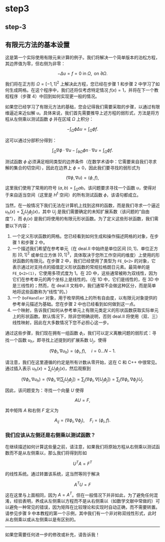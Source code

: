 # step3

## step-3


## 有限元方法的基本设置

这是第一个实际使用有限元来计算的例子。我们将解决一个简单版本的泊松方程，其边界值为零，但右侧为非零：

$$
-\Delta u = f = 0 \text{ in } \Omega, \text{ on } \partial\Omega.
$$

我们将在正方形 $\Omega = [-1, 1]^2$ 上解决此方程，您已经在步骤 1 和步骤 2 中学习了如何生成网格。在这个程序中，我们还将仅考虑特定情况 $f(x) = 1$，并将在下一个教程程序（步骤 4）中回到如何实现更一般的情况。

如果您已经学习了有限元方法的基础，您会记得我们需要采取的步骤，以通过有限维逼近来近似解 $u$。具体来说，我们首先需要推导上述方程的弱形式，方法是将方程从左侧乘以测试函数 $\phi$ 并在区域 $\Omega$ 上积分：

$$
-\int_\Omega \phi \Delta u = \int_\Omega \phi f.
$$

这可以通过分部积分得到：

$$
\int_\Omega \nabla \phi \cdot \nabla u - \int_{\partial\Omega} \phi n \cdot \nabla u = \int_\Omega \phi f.
$$

测试函数 $\phi$ 必须满足相同类型的边界条件（在数学术语中：它需要来自我们寻求解的集合的切空间），因此在边界上 $\phi = 0$，因此我们要寻找的弱形式为

$$(\nabla \phi, \nabla u) = (\phi, f),$$

这里我们使用了常用的符号 $(a, b) = \int_\Omega ab$。该问题要求寻找一个函数 $u$，使得对于来自适当空间（这里是 $H^1$ 空间）的所有测试函数 $\phi$，该语句都成立。

当然，在一般情况下我们无法在计算机上找到这样的函数，而是我们寻求一个逼近 $u_h(x) = \sum_j U_j \phi_j(x)$，其中 $U_j$ 是我们需要确定的未知扩展系数（该问题的“自由度”），而 $\phi_i(x)$ 是我们将使用的有限元形状函数。为了定义这些形状函数，我们需要以下内容：

1. 一个定义形状函数的网格。您已经看到如何生成和操作描述网格的对象，在步骤 1 和步骤 2 中。
2. 一个描述我们希望在参考单元（在 deal.II 中始终是单位区间 $[0,1]$、单位正方形 $[0,1]^2$ 或单位立方体 $[0,1]^3$，具体取决于您所工作空间的维度）上使用的形状函数的有限元。在步骤 2 中，我们已经使用了类型为 `FE_Q<2>` 的对象，它表示通过对支持点的插值定义形状函数的常规拉格朗日元素。最简单的是 `FE_Q<2>(1)`，它使用多项式度为 1。在 2D 中，这些通常被称为双线性，因为它们在参考单元的两个坐标上是线性的。（在 1D 中，它们是线性的，在 3D 中是三线性的；然而，在 deal.II 文档中，我们通常不会做这种区分，而是简单地将这些函数称为“线性”的。）
3. 一个 `DoFHandler` 对象，用于枚举网格上的所有自由度，以有限元对象提供的参考单元描述为基础。您在步骤 2 中也已经看到如何做到这一点。
4. 一个映射，告诉我们如何从参考单元上有限元类定义的形状函数获取实际单元上的形状函数。默认情况下，除非您明确说明，否则 deal.II 将使用（双、三）线性映射，因此在大多数情况下您不必担心这一步。

通过这些步骤，我们现在拥有一组函数 $\phi_i$，我们可以定义离散问题的弱形式：寻找一个函数 $u_h$，即寻找上述提到的扩展系数 $U_j$，使得

$$
(\nabla \phi_i, \nabla u_h) = (\phi_i, f), \quad i = 0 \ldots N-1.
$$

请注意，我们在这里遵循的约定是所有计数从零开始，这在 C 和 C++ 中很常见。通过插入表示 $u_h(x) = \sum_j U_j \phi_j(x)$，然后观察到

$$
(\nabla \phi_i, \nabla u_h) = (\nabla \phi_i, \nabla[\sum_j U_j \phi_j]) = \sum_j (\nabla \phi_i, \nabla[U_j \phi_j]) = \sum_j (\nabla \phi_i, \nabla \phi_j) U_j.
$$

因此，该问题变为：寻找一个向量 $U$ 使得

$$
AU = F,
$$

其中矩阵 $A$ 和右侧 $F$ 定义为

$$
A_{ij} = (\nabla \phi_i, \nabla \phi_j), \quad F_i = (\phi_i, f).
$$

### 我们应该从左侧还是右侧乘以测试函数？

在继续描述如何计算这些量之前，请注意，如果我们将原始方程从右侧乘以测试函数而不是从左侧乘以，那么我们将得到形如

$$
U^T A = F^T
$$

的线性系统。通过转置该系统，这当然等同于解决

$$
A^T U = F
$$

这在这里与上面相同，因为 $A = A^T$。但在一般情况下并非如此，为了避免任何混淆，经验表明，养成从左侧乘以方程而不是从右侧乘以（如数学文献中常做的）可以避免一种常见的错误，因为矩阵在比较理论和实现时自动正确，而不需要转置。请参见步骤 9 中本教程的第一个示例，其中我们有一个非对称双线性形式，此时从右侧乘以或从左侧乘以是有区别的。

--- 

如果您需要任何进一步的修改或补充，请告诉我！
<!--stackedit_data:
eyJoaXN0b3J5IjpbLTc5MzExNjI0MCwtODg4MDU2MDA2XX0=
-->